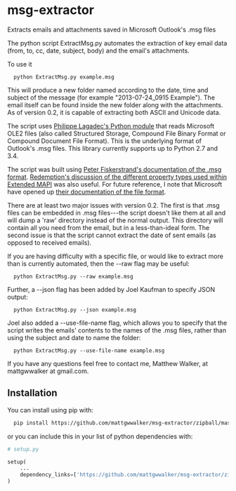 msg-extractor
=============

Extracts emails and attachments saved in Microsoft Outlook's .msg files

The python script ExtractMsg.py automates the extraction of key email data (from, to, cc, date, subject, body) and the email's attachments.

To use it
```
  python ExtractMsg.py example.msg
```

This will produce a new folder named according to the date, time and subject of the message (for example "2013-07-24_0915 Example").  The email itself can be found inside the new folder along with the attachments.  As of version 0.2, it is capable of extracting both ASCII and Unicode data.

The script uses <a href="http://www.decalage.info/python/olefileio">Philippe Lagadec's Python module</a> that reads Microsoft OLE2 files (also called Structured Storage, Compound File Binary Format or Compound Document File Format).  This is the underlying format of Outlook's .msg files.  This library currently supports up to Python 2.7 and 3.4. 

The script was built using <a href="http://www.fileformat.info/format/outlookmsg/index.htm">Peter Fiskerstrand's documentation of the .msg format</a>.  <a href="http://www.dimastr.com/redemption/utils.htm">Redemption's discussion of the different property types used within Extended MAPI</a> was also useful.  For future reference, I note that Microsoft have opened up <a href="http://msdn.microsoft.com/en-us/library/cc463912%28v=exchg.80%29.aspx">their documentation of the file format</a>.

There are at least two major issues with version 0.2.  The first is that .msg files can be embedded in .msg files---the script doesn't like them at all and will dump a 'raw' directory instead of the normal output.  This directory will contain all you need from the email, but in a less-than-ideal form.  The second issue is that the script cannot extract the date of sent emails (as opposed to received emails).

If you are having difficulty with a specific file, or would like to extract more than is currently automated, then the --raw flag may be useful:
```
  python ExtractMsg.py --raw example.msg
```

Further, a --json flag has been added by Joel Kaufman to specify JSON output:
```
  python ExtractMsg.py --json example.msg
```

Joel also added a --use-file-name flag, which allows you to specify that the script writes the emails' contents to the names of the .msg files, rather than using the subject and date to name the folder:
```
  python ExtractMsg.py --use-file-name example.msg
```


If you have any questions feel free to contact me, Matthew Walker, at mattgwwalker at gmail.com.


Installation
------------

You can install using pip with:
```sh
  pip install https://github.com/mattgwwalker/msg-extractor/zipball/master
```

or you can include this in your list of python dependencies with:
```python
# setup.py

setup(
    ...
    dependency_links=['https://github.com/mattgwwalker/msg-extractor/zipball/master'],
)
```
